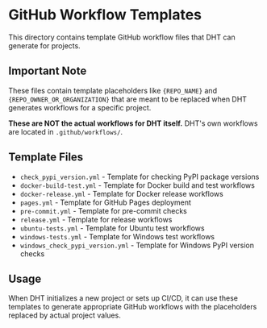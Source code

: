 # GitHub Workflow Templates

This directory contains template GitHub workflow files that DHT can generate for projects.

## Important Note

These files contain template placeholders like `{REPO_NAME}` and `{REPO_OWNER_OR_ORGANIZATION}` that are meant to be replaced when DHT generates workflows for a specific project.

**These are NOT the actual workflows for DHT itself.** DHT's own workflows are located in `.github/workflows/`.

## Template Files

- `check_pypi_version.yml` - Template for checking PyPI package versions
- `docker-build-test.yml` - Template for Docker build and test workflows
- `docker-release.yml` - Template for Docker release workflows
- `pages.yml` - Template for GitHub Pages deployment
- `pre-commit.yml` - Template for pre-commit checks
- `release.yml` - Template for release workflows
- `ubuntu-tests.yml` - Template for Ubuntu test workflows
- `windows-tests.yml` - Template for Windows test workflows
- `windows_check_pypi_version.yml` - Template for Windows PyPI version checks

## Usage

When DHT initializes a new project or sets up CI/CD, it can use these templates to generate appropriate GitHub workflows with the placeholders replaced by actual project values.